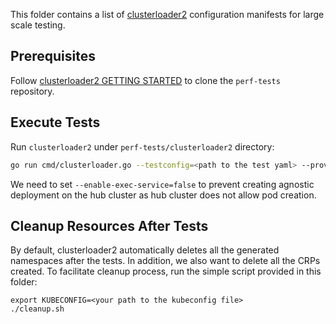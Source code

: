 This folder contains a list of [clusterloader2](https://github.com/kubernetes/perf-tests/blob/master/clusterloader2/docs/GETTING_STARTED.md) configuration manifests for large scale testing.

## Prerequisites

Follow [clusterloader2 GETTING STARTED](https://github.com/kubernetes/perf-tests/blob/master/clusterloader2/docs/GETTING_STARTED.md) to clone the `perf-tests` repository.

## Execute Tests

Run `clusterloader2` under `perf-tests/clusterloader2` directory:
```bash
go run cmd/clusterloader.go --testconfig=<path to the test yaml> --provider=local --kubeconfig=<path to the hub cluster kubeconfig> --v=2 --enable-exec-service=false
```
We need to set `--enable-exec-service=false` to prevent creating agnostic deployment on the hub cluster as hub
cluster does not allow pod creation.

## Cleanup Resources After Tests

By default, clusterloader2 automatically deletes all the generated namespaces after the tests.
In addition, we also want to delete all the CRPs created. To facilitate cleanup process, run the simple script
provided in this folder:
```
export KUBECONFIG=<your path to the kubeconfig file>
./cleanup.sh
```